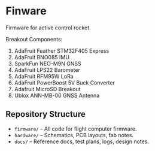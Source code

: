 # Finware
Firmware for active control rocket.

Breakout Components:
1. AdaFruit Feather STM32F405 Express
2. AdaFruit BNO085 IMU
3. SparkFun NEO-M9N GNSS
4. AdaFruit LPS22 Barometer
5. AdaFruit RFM95W LoRa
6. AdaFruit PowerBoost 5V Buck Converter
7. Adafruit MicroSD Breakout
8. Ublox ANN-MB-00 GNSS Antenna

## Repository Structure
- `firmware/` – All code for flight computer firmware.
- `hardware/` – Schematics, PCB layouts, fab notes.
- `docs/` – Reference docs, test plans, logs, design notes.


